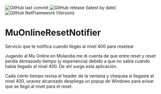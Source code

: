 ![GitHub last commit](https://img.shields.io/github/last-commit/FedericoRocca/MuOnlineResetNotifier?style=flat) ![GitHub release (latest by date)](https://img.shields.io/github/v/release/FedericoRocca/MuOnlineResetNotifier?label=Latest%20release&style=flat) ![GitHub NetFramework (Version)](https://img.shields.io/badge/.NET%20FRAMEWORK-4.7.2-green)


# MuOnlineResetNotifier
Servicio que te notifica cuando llegás al nivel 400 para resetear

Jugando al Mu Online en Mulandia me di cuenta de que entre reset y reset perdía demasiado tiempo (y experiencia) debido a que no sabia cuando había llegado al nivel 400. De ahí surge esta aplicación.

Cada cierto tiempo revisa el header de la ventana y chequea si llegaste al nivel 400, unavez alcanzado despliega un popup de Windows para avisar que se llegó al nivel para el reset.
